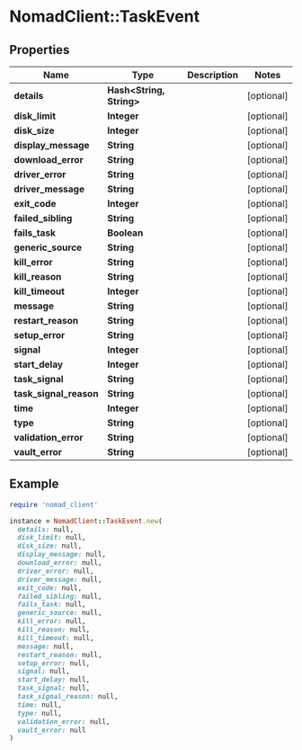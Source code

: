 # NomadClient::TaskEvent

## Properties

| Name | Type | Description | Notes |
| ---- | ---- | ----------- | ----- |
| **details** | **Hash&lt;String, String&gt;** |  | [optional] |
| **disk_limit** | **Integer** |  | [optional] |
| **disk_size** | **Integer** |  | [optional] |
| **display_message** | **String** |  | [optional] |
| **download_error** | **String** |  | [optional] |
| **driver_error** | **String** |  | [optional] |
| **driver_message** | **String** |  | [optional] |
| **exit_code** | **Integer** |  | [optional] |
| **failed_sibling** | **String** |  | [optional] |
| **fails_task** | **Boolean** |  | [optional] |
| **generic_source** | **String** |  | [optional] |
| **kill_error** | **String** |  | [optional] |
| **kill_reason** | **String** |  | [optional] |
| **kill_timeout** | **Integer** |  | [optional] |
| **message** | **String** |  | [optional] |
| **restart_reason** | **String** |  | [optional] |
| **setup_error** | **String** |  | [optional] |
| **signal** | **Integer** |  | [optional] |
| **start_delay** | **Integer** |  | [optional] |
| **task_signal** | **String** |  | [optional] |
| **task_signal_reason** | **String** |  | [optional] |
| **time** | **Integer** |  | [optional] |
| **type** | **String** |  | [optional] |
| **validation_error** | **String** |  | [optional] |
| **vault_error** | **String** |  | [optional] |

## Example

```ruby
require 'nomad_client'

instance = NomadClient::TaskEvent.new(
  details: null,
  disk_limit: null,
  disk_size: null,
  display_message: null,
  download_error: null,
  driver_error: null,
  driver_message: null,
  exit_code: null,
  failed_sibling: null,
  fails_task: null,
  generic_source: null,
  kill_error: null,
  kill_reason: null,
  kill_timeout: null,
  message: null,
  restart_reason: null,
  setup_error: null,
  signal: null,
  start_delay: null,
  task_signal: null,
  task_signal_reason: null,
  time: null,
  type: null,
  validation_error: null,
  vault_error: null
)
```

